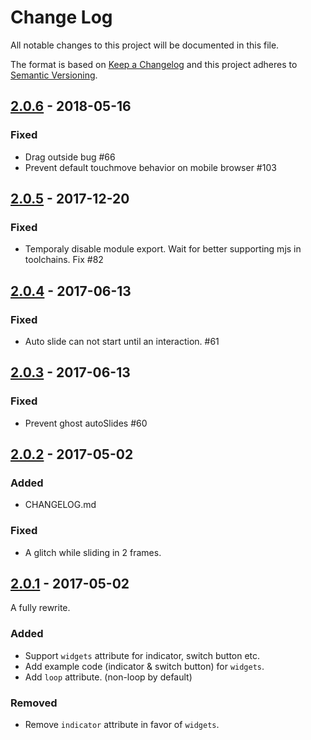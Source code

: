 # Change Log
All notable changes to this project will be documented in this file.

The format is based on [Keep a Changelog](http://keepachangelog.com/)
and this project adheres to [Semantic Versioning](http://semver.org/).

## [2.0.6] - 2018-05-16
### Fixed
- Drag outside bug #66
- Prevent default touchmove behavior on mobile browser #103

## [2.0.5] - 2017-12-20
### Fixed
- Temporaly disable module export. Wait for better supporting mjs in toolchains. Fix #82

## [2.0.4] - 2017-06-13

### Fixed
- Auto slide can not start until an interaction. #61

## [2.0.3] - 2017-06-13

### Fixed
- Prevent ghost autoSlides #60

## [2.0.2] - 2017-05-02

### Added
- CHANGELOG.md

### Fixed
- A glitch while sliding in 2 frames.

## [2.0.1] - 2017-05-02

A fully rewrite.

### Added
- Support `widgets` attribute for indicator, switch button etc.
- Add example code (indicator & switch button) for `widgets`.
- Add `loop` attribute. (non-loop by default)

### Removed
- Remove `indicator` attribute in favor of `widgets`.

[2.0.6]: https://github.com/amio/re-carousel/compare/v2.0.6...v2.0.5
[2.0.5]: https://github.com/amio/re-carousel/compare/v2.0.5...v2.0.4
[2.0.4]: https://github.com/amio/re-carousel/compare/v2.0.4...v2.0.3
[2.0.3]: https://github.com/amio/re-carousel/compare/v2.0.3...v2.0.2
[2.0.2]: https://github.com/amio/re-carousel/compare/v2.0.2...v2.0.1
[2.0.1]: https://github.com/amio/re-carousel/compare/v2.0.1...v1.2.6
